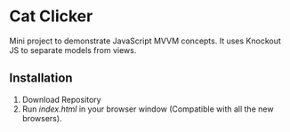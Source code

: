 # Cat Clicker
Mini project to demonstrate JavaScript MVVM concepts. It uses Knockout JS to separate models from views.

## Installation
1. Download Repository
2. Run _index.html_ in your browser window (Compatible with all the new browsers).
